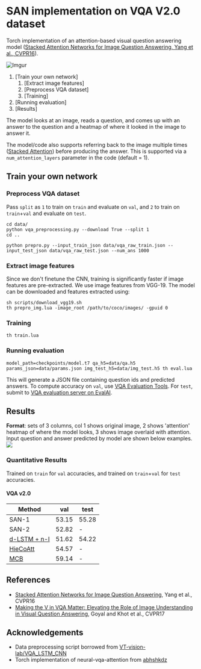 # SAN implementation on VQA V2.0 dataset
Torch implementation of an attention-based visual question answering model ([Stacked Attention Networks for Image Question Answering, Yang et al., CVPR16][1]).

![Imgur](http://i.imgur.com/VbqIRZz.png)

1. [Train your own network]
    1. [Extract image features]
    2. [Preprocess VQA dataset]
    3. [Training]
2. [Running evaluation]
3. [Results]

The model looks at an image, reads a question, and comes up with an answer to the question and a heatmap of where it looked in the image to answer it.

The model/code also supports referring back to the image multiple times ([Stacked Attention][1]) before producing the answer. This is supported via a `num_attention_layers` parameter in the code (default = 1).

## Train your own network

### Preprocess VQA dataset

Pass `split` as `1` to train on `train` and evaluate on `val`, and `2` to train on `train`+`val` and evaluate on `test`.

```
cd data/
python vqa_preprocessing.py --download True --split 1
cd ..
```
```
python prepro.py --input_train_json data/vqa_raw_train.json --input_test_json data/vqa_raw_test.json --num_ans 1000
```

### Extract image features

Since we don't finetune the CNN, training is significantly faster if image features are pre-extracted. We use image features from VGG-19. The model can be downloaded and features extracted using:

```
sh scripts/download_vgg19.sh
th prepro_img.lua -image_root /path/to/coco/images/ -gpuid 0
```

### Training

```
th train.lua
```

### Running evaluation

```
model_path=checkpoints/model.t7 qa_h5=data/qa.h5 params_json=data/params.json img_test_h5=data/img_test.h5 th eval.lua
```

This will generate a JSON file containing question ids and predicted answers. To compute accuracy on `val`, use [VQA Evaluation Tools][13]. For `test`, submit to [VQA evaluation server on EvalAI][14].

## Results

**Format**: sets of 3 columns, col 1 shows original image, 2 shows 'attention' heatmap of where the model looks, 3 shows image overlaid with attention. Input question and answer predicted by model are shown below examples.
![](http://i.imgur.com/Q0byOyp.jpg)

### Quantitative Results

Trained on `train` for `val` accuracies, and trained on `train`+`val` for `test` accuracies.

#### VQA v2.0

| Method                | val     | test    |
| ------                | ---     | ----    |
| SAN-1                 | 53.15   | 55.28   |
| SAN-2                 | 52.82   | -       |
| [d-LSTM + n-I][4]     | 51.62   | 54.22   |
| [HieCoAtt][9]         | 54.57   | -       |
| [MCB][7]              | 59.14   | -       |

## References

- [Stacked Attention Networks for Image Question Answering][1], Yang et al., CVPR16
- [Making the V in VQA Matter: Elevating the Role of Image Understanding in Visual Question Answering][11], Goyal and Khot et al., CVPR17

## Acknowledgements

- Data preprocessing script borrowed from [VT-vision-lab/VQA_LSTM_CNN](https://github.com/GT-Vision-Lab/VQA_LSTM_CNN)
- Torch implementation of neural-vqa-attention from [abhshkdz](https://github.com/abhshkdz/neural-vqa-attention)



[1]: https://arxiv.org/abs/1511.02274
[2]: https://abhshkdz.mit-license.org/
[3]: https://computing.ece.vt.edu/~abhshkdz/neural-vqa-attention/figures/
[4]: https://github.com/VT-vision-lab/VQA_LSTM_CNN
[5]: http://visualqa.org/download.html
[6]: http://arxiv.org/abs/1505.00468
[7]: https://github.com/akirafukui/vqa-mcb
[8]: https://github.com/jnhwkim/MulLowBiVQA
[9]: https://github.com/jiasenlu/HieCoAttenVQA
[10]: https://computing.ece.vt.edu/~abhshkdz/neural-vqa-attention/pretrained/
[11]: https://arxiv.org/abs/1612.00837
[12]: https://computing.ece.vt.edu/~abhshkdz/vqa-hat/
[13]: https://github.com/VT-vision-lab/VQA
[14]: https://evalai.cloudcv.org/featured-challenges/1/overview
